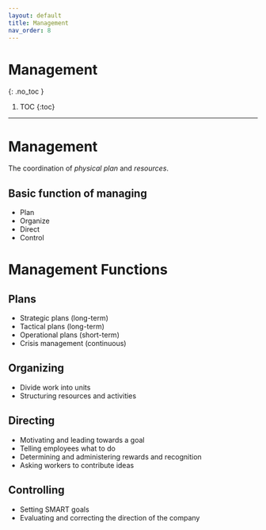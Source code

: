 ```yaml
---
layout: default
title: Management
nav_order: 8
---
```


# Management
{: .no_toc }

1. TOC
{:toc}

---

# Management

The coordination of *physical plan* and *resources*.

## Basic function of managing

- Plan
- Organize
- Direct
- Control

# Management Functions

## Plans

- Strategic plans (long-term)
- Tactical plans (long-term)
- Operational plans (short-term)
- Crisis management (continuous)

## Organizing

- Divide work into units
- Structuring resources and activities

## Directing

- Motivating and leading towards a goal
- Telling employees what to do
- Determining and administering rewards and recognition
- Asking workers to contribute ideas

## Controlling

- Setting SMART goals
- Evaluating and correcting the direction of the company